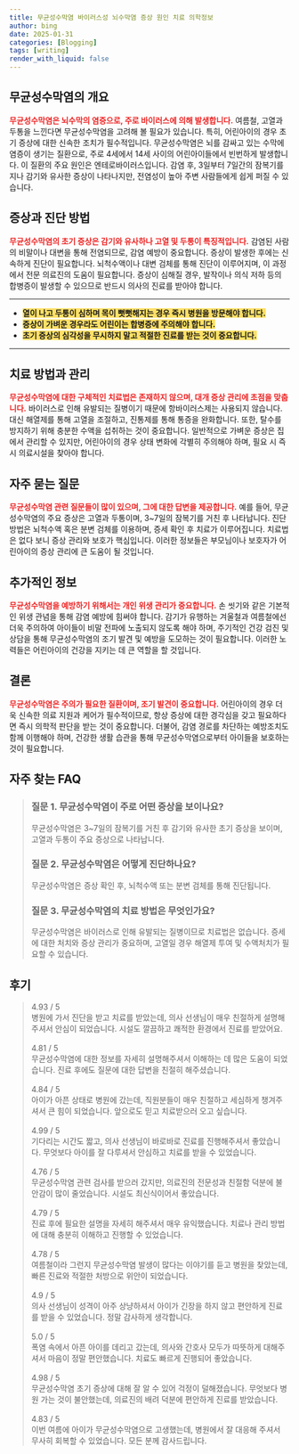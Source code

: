 ```yaml
---
title: 무균성수막염 바이러스성 뇌수막염 증상 원인 치료 의학정보
author: bing
date: 2025-01-31
categories: [Blogging]
tags: [writing]
render_with_liquid: false
---
```



<h2 id='무균성수막염의 개요'>무균성수막염의 개요</h2>

<p><b><span style="color: #ee2323;">무균성수막염은 뇌수막의 염증으로, 주로 바이러스에 의해 발생합니다.</span></b> 여름철, 고열과 두통을 느낀다면 무균성수막염을 고려해 볼 필요가 있습니다. 특히, 어린아이의 경우 초기 증상에 대한 신속한 조치가 필수적입니다. 무균성수막염은 뇌를 감싸고 있는 수막에 염증이 생기는 질환으로, 주로 4세에서 14세 사이의 어린아이들에서 빈번하게 발생합니다. 이 질환의 주요 원인은 엔테로바이러스입니다. 감염 후, 3일부터 7일간의 잠복기를 지나 감기와 유사한 증상이 나타나지만, 전염성이 높아 주변 사람들에게 쉽게 퍼질 수 있습니다.</p>

<h2 id='증상과 진단 방법'>증상과 진단 방법</h2>

<p><b><span style="color: #ee2323;">무균성수막염의 초기 증상은 감기와 유사하나 고열 및 두통이 특징적입니다.</span></b> 감염된 사람의 비말이나 대변을 통해 전염되므로, 감염 예방이 중요합니다. 증상이 발생한 후에는 신속하게 진단이 필요합니다. 뇌척수액이나 대변 검체를 통해 진단이 이루어지며, 이 과정에서 전문 의료진의 도움이 필요합니다. 증상이 심해질 경우, 발작이나 의식 저하 등의 합병증이 발생할 수 있으므로 반드시 의사의 진료를 받아야 합니다.</p>

<hr />

<ul>
    <li><b><span style="background-color: #ffe066;">열이 나고 두통이 심하며 목이 뻣뻣해지는 경우 즉시 병원을 방문해야 합니다.</span></b></li>
    <li><b><span style="background-color: #ffe066;">증상이 가벼운 경우라도 어린이는 합병증에 주의해야 합니다.</span></b></li>
    <li><b><span style="background-color: #ffe066;">초기 증상의 심각성을 무시하지 말고 적절한 진료를 받는 것이 중요합니다.</span></b></li>
</ul>

<hr />

<h2 id='치료 방법과 관리'>치료 방법과 관리</h2>

<p><b><span style="color: #ee2323;">무균성수막염에 대한 구체적인 치료법은 존재하지 않으며, 대개 증상 관리에 초점을 맞춥니다.</span></b> 바이러스로 인해 유발되는 질병이기 때문에 항바이러스제는 사용되지 않습니다. 대신 해열제를 통해 고열을 조절하고, 진통제를 통해 통증을 완화합니다. 또한, 탈수를 방지하기 위해 충분한 수액을 섭취하는 것이 중요합니다. 일반적으로 가벼운 증상은 집에서 관리할 수 있지만, 어린아이의 경우 상태 변화에 각별히 주의해야 하며, 필요 시 즉시 의료시설을 찾아야 합니다.</p>

<h2 id='자주 묻는 질문'>자주 묻는 질문</h2>

<p><b><span style="color: #ee2323;">무균성수막염 관련 질문들이 많이 있으며, 그에 대한 답변을 제공합니다.</span></b> 예를 들어, 무균성수막염의 주요 증상은 고열과 두통이며, 3~7일의 잠복기를 거친 후 나타납니다. 진단 방법은 뇌척수액 혹은 분변 검체를 이용하며, 증세 확인 후 치료가 이루어집니다. 치료법은 없다 보니 증상 관리와 보호가 핵심입니다. 이러한 정보들은 부모님이나 보호자가 어린아이의 증상 관리에 큰 도움이 될 것입니다.</p>

<h2 id='추가적인 정보'>추가적인 정보</h2>

<p><b><span style="color: #ee2323;">무균성수막염을 예방하기 위해서는 개인 위생 관리가 중요합니다.</span></b> 손 씻기와 같은 기본적인 위생 관념을 통해 감염 예방에 힘써야 합니다. 감기가 유행하는 겨울철과 여름철에선 더욱 주의하여 아이들이 비말 전파에 노출되지 않도록 해야 하며, 주기적인 건강 검진 및 상담을 통해 무균성수막염의 조기 발견 및 예방을 도모하는 것이 필요합니다. 이러한 노력들은 어린아이의 건강을 지키는 데 큰 역할을 할 것입니다.</p>

<h2 id='결론'>결론</h2>

<p><b><span style="color: #ee2323;">무균성수막염은 주의가 필요한 질환이며, 조기 발견이 중요합니다.</span></b> 어린아이의 경우 더욱 신속한 의료 지원과 케어가 필수적이므로, 항상 증상에 대한 경각심을 갖고 필요하다면 즉시 의학적 판단을 받는 것이 중요합니다. 더불어, 감염 경로를 차단하는 예방조치도 함께 이행해야 하며, 건강한 생활 습관을 통해 무균성수막염으로부터 아이들을 보호하는 것이 필요합니다.</p>


<h2 id='자주_찾는_FAQ'>자주 찾는 FAQ</h2>
<div itemscope="" itemtype="https://schema.org/FAQPage"> 
<blockquote> 
<div itemscope="" itemprop="mainEntity" itemtype="https://schema.org/Question"> 
<h3 itemprop="name">질문 1. 무균성수막염이 주로 어떤 증상을 보이나요?</h3> 
<div itemscope="" itemprop="acceptedAnswer" itemtype="https://schema.org/Answer"> 
<span itemprop="text"> 
<p>무균성수막염은 3~7일의 잠복기를 거친 후 감기와 유사한 초기 증상을 보이며, 고열과 두통이 주요 증상으로 나타납니다.</p> 
</span> 
</div> 
</div> 

<div itemscope="" itemprop="mainEntity" itemtype="https://schema.org/Question"> 
<h3 itemprop="name">질문 2. 무균성수막염은 어떻게 진단하나요?</h3> 
<div itemscope="" itemprop="acceptedAnswer" itemtype="https://schema.org/Answer"> 
<span itemprop="text"> 
<p>무균성수막염은 증상 확인 후, 뇌척수액 또는 분변 검체를 통해 진단됩니다.</p> 
</span> 
</div> 
</div> 

<div itemscope="" itemprop="mainEntity" itemtype="https://schema.org/Question"> 
<h3 itemprop="name">질문 3. 무균성수막염의 치료 방법은 무엇인가요?</h3> 
<div itemscope="" itemprop="acceptedAnswer" itemtype="https://schema.org/Answer"> 
<span itemprop="text"> 
<p>무균성수막염은 바이러스로 인해 유발되는 질병이므로 치료법은 없습니다. 증세에 대한 처치와 증상 관리가 중요하며, 고열일 경우 해열제 투여 및 수액처치가 필요할 수 있습니다.</p> 
</span> 
</div> 
</div> 
</blockquote> 
</div>
<h2 id='후기'>후기</h2>
<div itemscope itemtype="https://schema.org/Product">
  <blockquote>
  <div itemprop="review" itemscope itemtype="https://schema.org/Review">
      <div itemprop="reviewRating" itemscope itemtype="https://schema.org/Rating"> <span itemprop="ratingValue">4.93</span> / <span itemprop="bestRating">5</span> </div>
      <span itemprop="reviewBody">병원에 가서 진단을 받고 치료를 받았는데, 의사 선생님이 매우 친절하게 설명해주셔서 안심이 되었습니다. 시설도 깔끔하고 쾌적한 환경에서 진료를 받았어요.</span>
  </div>
  <br>
  <div itemprop="review" itemscope itemtype="https://schema.org/Review">
      <div itemprop="reviewRating" itemscope itemtype="https://schema.org/Rating"> <span itemprop="ratingValue">4.81</span> / <span itemprop="bestRating">5</span> </div>
      <span itemprop="reviewBody">무균성수막염에 대한 정보를 자세히 설명해주셔서 이해하는 데 많은 도움이 되었습니다. 진료 후에도 질문에 대한 답변을 친절히 해주셨습니다.</span>
  </div>
  <br>
  <div itemprop="review" itemscope itemtype="https://schema.org/Review">
      <div itemprop="reviewRating" itemscope itemtype="https://schema.org/Rating"> <span itemprop="ratingValue">4.84</span> / <span itemprop="bestRating">5</span> </div>
      <span itemprop="reviewBody">아이가 아픈 상태로 병원에 갔는데, 직원분들이 매우 친절하고 세심하게 챙겨주셔서 큰 힘이 되었습니다. 앞으로도 믿고 치료받으러 오고 싶습니다.</span>
  </div>
  <br>
  <div itemprop="review" itemscope itemtype="https://schema.org/Review">
      <div itemprop="reviewRating" itemscope itemtype="https://schema.org/Rating"> <span itemprop="ratingValue">4.99</span> / <span itemprop="bestRating">5</span> </div>
      <span itemprop="reviewBody">기다리는 시간도 짧고, 의사 선생님이 바로바로 진료를 진행해주셔서 좋았습니다. 무엇보다 아이를 잘 다루셔서 안심하고 치료를 받을 수 있었습니다.</span>
  </div>
  <br>
  <div itemprop="review" itemscope itemtype="https://schema.org/Review">
      <div itemprop="reviewRating" itemscope itemtype="https://schema.org/Rating"> <span itemprop="ratingValue">4.76</span> / <span itemprop="bestRating">5</span> </div>
      <span itemprop="reviewBody">무균성수막염 관련 검사를 받으러 갔지만, 의료진의 전문성과 친절함 덕분에 불안감이 많이 줄었습니다. 시설도 최신식이어서 좋았습니다.</span>
  </div>
  <br>
  <div itemprop="review" itemscope itemtype="https://schema.org/Review">
      <div itemprop="reviewRating" itemscope itemtype="https://schema.org/Rating"> <span itemprop="ratingValue">4.79</span> / <span itemprop="bestRating">5</span> </div>
      <span itemprop="reviewBody">진료 후에 필요한 설명을 자세히 해주셔서 매우 유익했습니다. 치료나 관리 방법에 대해 충분히 이해하고 진행할 수 있었습니다.</span>
  </div>
  <br>
  <div itemprop="review" itemscope itemtype="https://schema.org/Review">
      <div itemprop="reviewRating" itemscope itemtype="https://schema.org/Rating"> <span itemprop="ratingValue">4.78</span> / <span itemprop="bestRating">5</span> </div>
      <span itemprop="reviewBody">여름철이라 그런지 무균성수막염 발생이 많다는 이야기를 듣고 병원을 찾았는데, 빠른 진료와 적절한 처방으로 위안이 되었습니다.</span>
  </div>
  <br>
  <div itemprop="review" itemscope itemtype="https://schema.org/Review">
      <div itemprop="reviewRating" itemscope itemtype="https://schema.org/Rating"> <span itemprop="ratingValue">4.9</span> / <span itemprop="bestRating">5</span> </div>
      <span itemprop="reviewBody">의사 선생님이 성격이 아주 상냥하셔서 아이가 긴장을 하지 않고 편안하게 진료를 받을 수 있었습니다. 정말 감사하게 생각합니다.</span>
  </div>
  <br>
  <div itemprop="review" itemscope itemtype="https://schema.org/Review">
      <div itemprop="reviewRating" itemscope itemtype="https://schema.org/Rating"> <span itemprop="ratingValue">5.0</span> / <span itemprop="bestRating">5</span> </div>
      <span itemprop="reviewBody">폭염 속에서 아픈 아이를 데리고 갔는데, 의사와 간호사 모두가 따뜻하게 대해주셔서 마음이 정말 편안했습니다. 치료도 빠르게 진행되어 좋았습니다.</span>
  </div>
  <br>
  <div itemprop="review" itemscope itemtype="https://schema.org/Review">
      <div itemprop="reviewRating" itemscope itemtype="https://schema.org/Rating"> <span itemprop="ratingValue">4.98</span> / <span itemprop="bestRating">5</span> </div>
      <span itemprop="reviewBody">무균성수막염 초기 증상에 대해 잘 알 수 있어 걱정이 덜해졌습니다. 무엇보다 병원 가는 것이 불안했는데, 의료진의 배려 덕분에 편안하게 진료를 받았습니다.</span>
  </div>
  <br>
  <div itemprop="review" itemscope itemtype="https://schema.org/Review">
      <div itemprop="reviewRating" itemscope itemtype="https://schema.org/Rating"> <span itemprop="ratingValue">4.83</span> / <span itemprop="bestRating">5</span> </div>
      <span itemprop="reviewBody">이번 여름에 아이가 무균성수막염으로 고생했는데, 병원에서 잘 대응해 주셔서 무사히 회복할 수 있었습니다. 모든 분께 감사드립니다.</span>
  </div>
  </blockquote>
</div>
